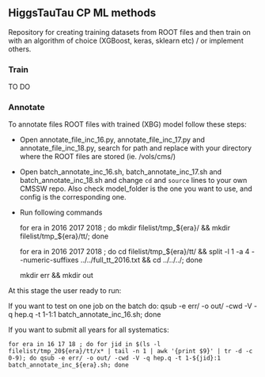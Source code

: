 ## HiggsTauTau CP ML methods
Repository for creating training datasets from ROOT files 
and then train on with an algorithm of choice (XGBoost, keras, sklearn etc) / or implement others.

### Train
TO DO

### Annotate

To annotate files ROOT files with trained (XBG) model follow these steps:

- Open annotate_file_inc_16.py, annotate_file_inc_17.py and annotate_file_inc_18.py, 
search for path and replace with your directory where the ROOT files are stored (ie. /vols/cms/)

- Open batch_annotate_inc_16.sh, batch_annotate_inc_17.sh and batch_annotate_inc_18.sh
and change `cd` and `source` lines to your own CMSSW repo. Also check model_folder 
is the one you want to use, and config is the corresponding one.

- Run following commands
    
    for era in 2016 2017 2018 ; do mkdir filelist/tmp_${era}/ && mkdir filelist/tmp_${era}/tt/; done

    for era in 2016 2017 2018 ; do cd filelist/tmp_${era}/tt/ && split -l 1 -a 4 --numeric-suffixes ../../full_tt_2016.txt && cd ../../../; done

    mkdir err && mkdir out

At this stage the user ready to run:

If you want to test on one job on the batch do:
    qsub -e err/ -o out/ -cwd -V -q hep.q -t 1-1:1 batch_annotate_inc_16.sh; done

If you want to submit all years for all systematics:

    for era in 16 17 18 ; do for jid in $(ls -l filelist/tmp_20${era}/tt/x* | tail -n 1 | awk '{print $9}' | tr -d -c 0-9); do qsub -e err/ -o out/ -cwd -V -q hep.q -t 1-${jid}:1 batch_annotate_inc_${era}.sh; done

